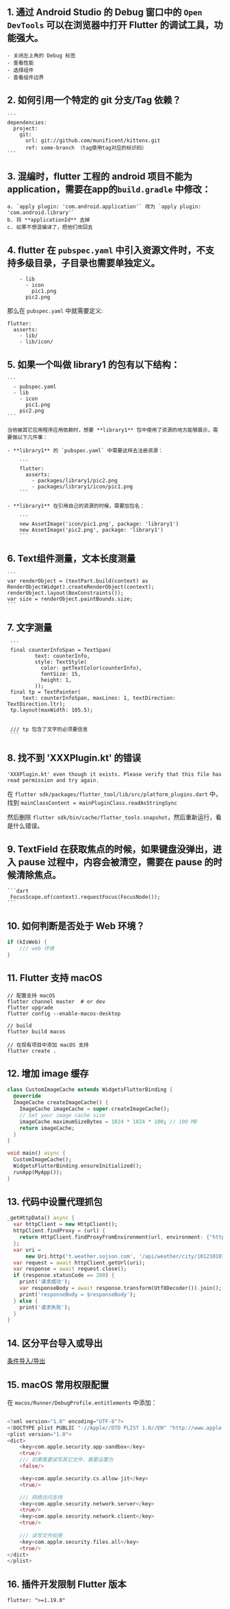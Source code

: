 ## 1. 通过 Android Studio 的 Debug 窗口中的 `Open DevTools` 可以在浏览器中打开 Flutter 的调试工具，功能强大。  
    - 关闭左上角的 Debug 标签
    - 查看性能
    - 选择组件
    - 查看组件边界

## 2. 如何引用一个特定的 **git** 分支/Tag 依赖？

    ```
    dependencies:
      project:
        git:
          url: git://github.com/munificent/kittens.git
          ref: some-branch （tag使用tag对应的标识码）
    ```


## 3. 混编时，flutter 工程的 android 项目不能为 application，需要在app的`build.gradle` 中修改：
    a. `apply plugin: 'com.android.application'` 改为 `apply plugin: 'com.android.library'`
    b. 将 **applicationId** 去掉
    c. 如果不想混编译了，把他们改回去

## 4. flutter 在 `pubspec.yaml` 中引入资源文件时，不支持多级目录，子目录也需要单独定义。 

``` 
    - lib
      - icon
        pic1.png
      pic2.png
```  

那么在 `pubspec.yaml` 中就需要定义: 

  ```
  flutter:
    asserts:
      - lib/
      - lib/icon/
  ```

## 5. 如果一个叫做 **library1** 的包有以下结构：
  
    ```
      - pubspec.yaml
      - lib
        - icon
          pic1.png
        pic2.png
    ```  

    当他被其它应用程序应用依赖时，想要 **library1** 包中使用了资源的地方能够展示，需要做以下几件事：  

    - **library1** 的 `pubspec.yaml` 中需要这样去注册资源：   

        ```  
        flutter:
          asserts:
            - packages/library1/pic2.png
            - packages/library1/icon/pic1.png
        ```  

    - **library1** 在引用自己的资源的时候，需要加包名：   

        ```
        new AssetImage('icon/pic1.png', package: 'library1')
        new AssetImage('pic2.png', package: 'library1')
        ```  


## 6. Text组件测量，文本长度测量

    ```
    var renderObject = (textPart.build(context) as RenderObjectWidget).createRenderObject(context);
    renderObject.layout(BoxConstraints());
    var size = renderObject.paintBounds.size;
    ```


## 7. 文字测量

     ```
     final counterInfoSpan = TextSpan(
             text: counterInfo,
             style: TextStyle(
               color: getTextColor(counterInfo),
               fontSize: 15,
               height: 1,
             ));
     final tp = TextPainter(
         text: counterInfoSpan, maxLines: 1, textDirection: TextDirection.ltr);
     tp.layout(maxWidth: 105.5);


     /// tp 包含了文字的必须要信息
     ```

## 8. 找不到 'XXXPlugin.kt' 的错误
    
   ```
   'XXXPlugin.kt' even though it exists. Please verify that this file has read permission and try again.
   ```
   
   在 `flutter sdk/packages/flutter_tool/lib/src/platform_plugins.dart` 中，找到 `mainClassContent = mainPluginClass.readAsStringSync`
   
   然后删除 `flutter sdk/bin/cache/flutter_tools.snapshot`，然后重新运行，看是什么错误。
   

## 9. TextField 在获取焦点的时候，如果键盘没弹出，进入 pause 过程中，内容会被清空，需要在 pause 的时候清除焦点。
    ```dart
     FocusScope.of(context).requestFocus(FocusNode()); 
    ```

## 10. 如何判断是否处于 **Web** 环境？

```dart
if (kIsWeb) {
    /// web 环境
}
```

## 11. Flutter 支持 macOS

```
// 配置支持 macOS
flutter channel master  # or dev
flutter upgrade
flutter config --enable-macos-desktop

// build
flutter build macos

// 在现有项目中添加 macOS 支持
flutter create .
```

## 12. 增加 image 缓存

```dart
class CustomImageCache extends WidgetsFlutterBinding {
  @override
  ImageCache createImageCache() {
    ImageCache imageCache = super.createImageCache();
    // Set your image cache size
    imageCache.maximumSizeBytes = 1024 * 1024 * 100; // 100 MB
    return imageCache;
  }
}

void main() async {
  CustomImageCache();
  WidgetsFlutterBinding.ensureInitialized();
  runApp(MyApp());
}
```

## 13. 代码中设置代理抓包

```dart
_getHttpData() async {
  var httpClient = new HttpClient();
  httpClient.findProxy = (url) {
    return HttpClient.findProxyFromEnvironment(url, environment: {"http_proxy": 'http://192.168.124.7:8888',});
  };
  var uri =
      new Uri.http('t.weather.sojson.com', '/api/weather/city/101210101');
  var request = await httpClient.getUrl(uri);
  var response = await request.close();
  if (response.statusCode == 200) {
    print('请求成功');
    var responseBody = await response.transform(Utf8Decoder()).join();
    print('responseBody = $responseBody');
  } else {
    print('请求失败');
  }
}

```

## 14. 区分平台导入或导出

[条件导入/导出](https://dart.cn/guides/libraries/create-library-packages)

## 15. macOS 常用权限配置

在 `macos/Runner/DebugProfile.entitlements` 中添加：

```dart

<?xml version="1.0" encoding="UTF-8"?>
<!DOCTYPE plist PUBLIC "-//Apple//DTD PLIST 1.0//EN" "http://www.apple.com/DTDs/PropertyList-1.0.dtd">
<plist version="1.0">
<dict>
	<key>com.apple.security.app-sandbox</key>
	<true/> 
    /// 如果需要读写其它文件，需要设置为 
    <false/>

	<key>com.apple.security.cs.allow-jit</key>
	<true/>

    /// 网络访问支持    
	<key>com.apple.security.network.server</key>
	<true/>
    <key>com.apple.security.network.client</key>
	<true/>
    
    /// 读写文件权限
    <key>com.apple.security.files.all</key>
    <true/>
</dict>
</plist>
```

## 16. 插件开发限制 Flutter 版本

```
flutter: ">=1.19.0"
```
